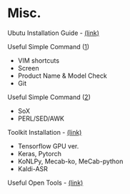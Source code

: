# Misc.

Ubutu Installation Guide - [(link)](UbuntuInstall.md)

Useful Simple Command ([1](SimpleCmd1.md))
  - VIM shortcuts
  - Screen
  - Product Name & Model Check
  - Git
  
Useful Simple Command ([2](SimpleCmd2.md))
  - SoX
  - PERL/SED/AWK

Toolkit Installation - [(link)](ToolkitInstallation.md)
   - Tensorflow GPU ver.
   - Keras, Pytorch 
   - KoNLPy, Mecab-ko, MeCab-python
   - Kaldi-ASR
   
Useful Open Tools - [(link)](OpenTools.md) 
